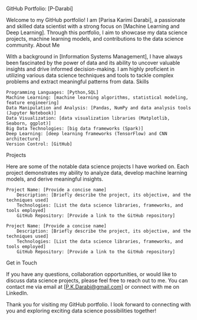 GitHub Portfolio: [P-Darabi]

Welcome to my GitHub portfolio! I am [Parisa Karimi Darabi], a passionate and skilled data scientist with a strong focus on [Machine Learning and Deep Learning]. Through this portfolio, I aim to showcase my data science projects, machine learning models, and contributions to the data science community.
About Me

With a background in [Information Systems Management], I have always been fascinated by the power of data and its ability to uncover valuable insights and drive informed decision-making. I am highly proficient in utilizing various data science techniques and tools to tackle complex problems and extract meaningful patterns from data.
Skills

    Programming Languages: [Python,SQL]
    Machine Learning: [machine learning algorithms, statistical modeling, feature engineering]
    Data Manipulation and Analysis: [Pandas, NumPy and data analysis tools (Jupyter Notebook)]
    Data Visualization: [data visualization libraries (Matplotlib, Seaborn, ggplot)]
    Big Data Technologies: [big data frameworks (Spark)]
    Deep Learning: [deep learning frameworks (TensorFlow) and CNN architecture]
    Version Control: [GitHub]

Projects

Here are some of the notable data science projects I have worked on. Each project demonstrates my ability to analyze data, develop machine learning models, and derive meaningful insights.

    Project Name: [Provide a concise name]
        Description: [Briefly describe the project, its objective, and the techniques used]
        Technologies: [List the data science libraries, frameworks, and tools employed]
        GitHub Repository: [Provide a link to the GitHub repository]

    Project Name: [Provide a concise name]
        Description: [Briefly describe the project, its objective, and the techniques used]
        Technologies: [List the data science libraries, frameworks, and tools employed]
        GitHub Repository: [Provide a link to the GitHub repository]

Get in Touch

If you have any questions, collaboration opportunities, or would like to discuss data science projects, please feel free to reach out to me. You can contact me via email at [P.K.Darabi@gmail.com] or connect with me on LinkedIn.

Thank you for visiting my GitHub portfolio. I look forward to connecting with you and exploring exciting data science possibilities together!
